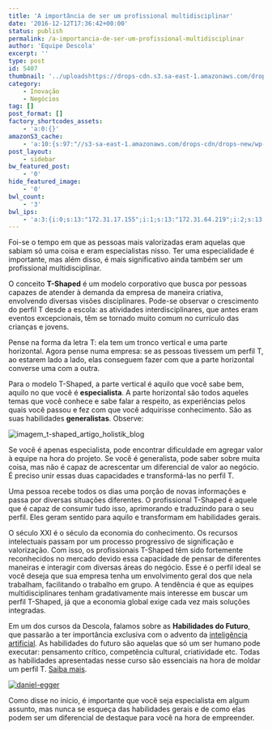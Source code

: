 ```yaml
---
title: 'A importância de ser um profissional multidisciplinar'
date: '2016-12-12T17:36:42+00:00'
status: publish
permalink: /a-importancia-de-ser-um-profissional-multidisciplinar
author: 'Equipe Descola'
excerpt: ''
type: post
id: 5407
thumbnail: '../uploadshttps://drops-cdn.s3.sa-east-1.amazonaws.com/drops-new/wp-content/uploads/2016/12/12170928/t-shaped1-150x150.jpg'
category:
    - Inovação
    - Negócios
tag: []
post_format: []
factory_shortcodes_assets:
    - 'a:0:{}'
amazonS3_cache:
    - 'a:10:{s:97:"//s3-sa-east-1.amazonaws.com/drops-cdn/drops-new/wp-content/uploads/2016/12/09202821/T-shaped.jpg";i:5408;s:59:"//descola.org/drops/wp-content/uploads/2016/12/T-shaped.jpg";i:5408;s:96:"//s3-sa-east-1.amazonaws.com/drops-cdn/drops-new/wp-content/uploads/2016/12/12163851/tshaped.png";i:5413;s:58:"//descola.org/drops/wp-content/uploads/2016/12/tshaped.png";i:5413;s:125:"//s3-sa-east-1.amazonaws.com/drops-cdn/drops-new/wp-content/uploads/2016/12/12171422/imagem_t-shaped_artigo_holistik_blog.jpg";i:5421;s:87:"//descola.org/drops/wp-content/uploads/2016/12/imagem_t-shaped_artigo_holistik_blog.jpg";i:5421;s:101:"//s3-sa-east-1.amazonaws.com/drops-cdn/drops-new/wp-content/uploads/2016/12/12172136/daniel-egger.png";i:5424;s:110:"//s3-sa-east-1.amazonaws.com/drops-cdn/drops-new/wp-content/uploads/2016/12/12172136/daniel-egger-1024x465.png";i:5424;s:63:"//descola.org/drops/wp-content/uploads/2016/12/daniel-egger.png";i:5424;s:72:"//descola.org/drops/wp-content/uploads/2016/12/daniel-egger-1024x465.png";i:5424;}'
post_layout:
    - sidebar
bw_featured_post:
    - '0'
hide_featured_image:
    - '0'
bwl_count:
    - '3'
bwl_ips:
    - 'a:3:{i:0;s:13:"172.31.17.155";i:1;s:13:"172.31.64.219";i:2;s:13:"172.31.55.186";}'
---
```

Foi-se o tempo em que as pessoas mais valorizadas eram aquelas que sabiam só uma coisa e eram especialistas nisso. Ter uma especialidade é importante, mas além disso, é mais significativo ainda também ser um profissional multidisciplinar.

O conceito **T-Shaped** é um modelo corporativo que busca por pessoas capazes de atender à demanda da empresa de maneira criativa, envolvendo diversas visões disciplinares. Pode-se observar o crescimento do perfil T desde a escola: as atividades interdisciplinares, que antes eram eventos excepcionais, têm se tornado muito comum no currículo das crianças e jovens.

Pense na forma da letra T: ela tem um tronco vertical e uma parte horizontal. Agora pense numa empresa: se as pessoas tivessem um perfil T, ao estarem lado a lado, elas conseguem fazer com que a parte horizontal converse uma com a outra.

Para o modelo T-Shaped, a parte vertical é aquilo que você sabe bem, aquilo no que você é **especialista**. A parte horizontal são todos aqueles temas que você conhece e sabe falar a respeito, as experiências pelos quais você passou e fez com que você adquirisse conhecimento. São as suas habilidades **generalistas**. Observe:

![imagem_t-shaped_artigo_holistik_blog](https://descola.org/drops/wp-content/uploads/2016/12/imagem_t-shaped_artigo_holistik_blog.jpg)

Se você é apenas especialista, pode encontrar dificuldade em agregar valor à equipe na hora do projeto. Se você é generalista, pode saber sobre muita coisa, mas não é capaz de acrescentar um diferencial de valor ao negócio. É preciso unir essas duas capacidades e transformá-las no perfil T.

Uma pessoa recebe todos os dias uma porção de novas informações e passa por diversas situações diferentes. O profissional T-Shaped é aquele que é capaz de consumir tudo isso, aprimorando e traduzindo para o seu perfil. Eles geram sentido para aquilo e transformam em habilidades gerais.

O século XXI é o século da economia do conhecimento. Os recursos intelectuais passam por um processo progressivo de significação e valorização. Com isso, os profissionais T-Shaped têm sido fortemente reconhecidos no mercado devido essa capacidade de pensar de diferentes maneiras e interagir com diversas áreas do negócio. Esse é o perfil ideal se você deseja que sua empresa tenha um envolvimento geral dos que nela trabalham, facilitando o trabalho em grupo. A tendência é que as equipes multidisciplinares tenham gradativamente mais interesse em buscar um perfil T-Shaped, já que a economia global exige cada vez mais soluções integradas.

Em um dos cursos da Descola, falamos sobre as **Habilidades do Futuro**, que passarão a ter importância exclusiva com o advento da [inteligência artificial](https://descola.org/drops/homens-x-maquinas-voce-esta-preparado/). As habilidades do futuro são aquelas que só um ser humano pode executar: pensamento crítico, competência cultural, criatividade etc. Todas as habilidades apresentadas nesse curso são essenciais na hora de moldar um perfil T. [Saiba mais](https://descola.org/curso/habilidades-do-futuro).

[![daniel-egger](https://descola.org/drops/wp-content/uploads/2016/12/daniel-egger-1024x465.png)](https://descola.org/curso/habilidades-do-futuro)

Como disse no início, é importante que você seja especialista em algum assunto, mas nunca se esqueça das habilidades gerais e de como elas podem ser um diferencial de destaque para você na hora de empreender.